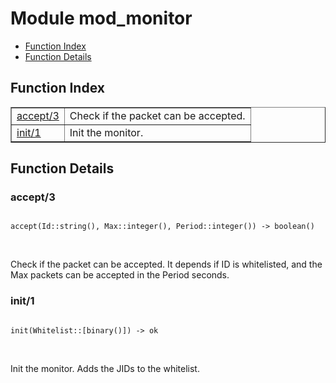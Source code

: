 

# Module mod_monitor #
* [Function Index](#index)
* [Function Details](#functions)

<a name="index"></a>

## Function Index ##


<table width="100%" border="1" cellspacing="0" cellpadding="2" summary="function index"><tr><td valign="top"><a href="#accept-3">accept/3</a></td><td>Check if the packet can be accepted.</td></tr><tr><td valign="top"><a href="#init-1">init/1</a></td><td>Init the monitor.</td></tr></table>


<a name="functions"></a>

## Function Details ##

<a name="accept-3"></a>

### accept/3 ###

<pre><code>
accept(Id::string(), Max::integer(), Period::integer()) -&gt; boolean()
</code></pre>
<br />

Check if the packet can be accepted. It depends if ID is whitelisted,
and the Max packets can be accepted in the Period seconds.

<a name="init-1"></a>

### init/1 ###

<pre><code>
init(Whitelist::[binary()]) -&gt; ok
</code></pre>
<br />

Init the monitor. Adds the JIDs to the whitelist.

